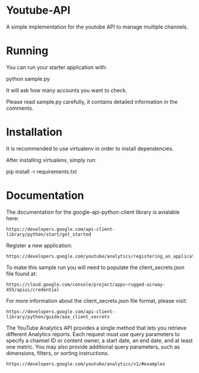 Youtube-API
===========

A simple implementation for the youtube API to manage multiple channels. 

Running
=======

You can run your starter application with:

  python sample.py

It will ask how many accounts you want to check.

Please read sample.py carefully, it contains detailed information
in the comments.

Installation
============

It is recommended to use virtualenv in order to install dependencies.

After installing virtualenv, simply run:

  pip install -r requirements.txt


Documentation
=============

The documentation for the google-api-python-client library is avialable here:

    https://developers.google.com/api-client-library/python/start/get_started
   
   
Register a new application:

    https://developers.google.com/youtube/analytics/registering_an_application
   
To make this sample run you will need to populate the client_secrets.json file found at:

    https://cloud.google.com/console/project/apps~rugged-airway-455/apiui/credential

For more information about the client_secrets.json file format, please visit:

    https://developers.google.com/api-client-library/python/guide/aaa_client_secrets
   
The YouTube Analytics API provides a single method that lets you retrieve different Analytics reports. Each request must use query parameters to specify a channel ID or content owner, a start date, an end date, and at least one metric. You may also provide additional query parameters, such as dimensions, filters, or sorting instructions.

    https://developers.google.com/youtube/analytics/v1/#examples
